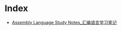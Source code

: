 # Index

- [Assembly Language Study Notes_汇编语言学习笔记](Software%20Engineering/Programming%20Languages%20Learning/Assembly/Assembly%20Language%20Study%20Notes_汇编语言学习笔记.pdf)

